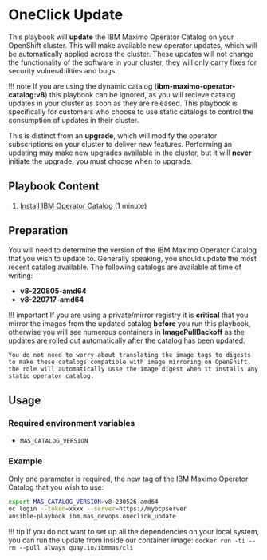 OneClick Update
===============================================================================
This playbook will **update** the IBM Maximo Operator Catalog on your OpenShift cluster.  This will make available new operator updates, which will be automatically applied across the cluster.  These updates will not change the functionality of the software in your cluster, they will only carry fixes for security vulnerabilities and bugs.

!!! note
    If you are using the dynamic catalog (**ibm-maximo-operator-catalog:v8**) this playbook can be ignored, as you will recieve catalog updates in your cluster as soon as they are released.  This playbook is specifically for customers who choose to use static catalogs to control the consumption of updates in their cluster.

This is distinct from an **upgrade**, which will modify the operator subscriptions on your cluster to deliver new features.  Performing an updating may make new upgrades available in the cluster, but it will **never** initiate the upgrade, you must choose when to upgrade.


Playbook Content
-------------------------------------------------------------------------------
1. [Install IBM Operator Catalog](../roles/ibm_catalogs.md) (1 minute)


Preparation
-------------------------------------------------------------------------------
You will need to determine the version of the IBM Maximo Operator Catalog that you wish to update to.  Generally speaking, you should update the most recent catalog available.  The following catalogs are available at time of writing:

- **v8-220805-amd64**
- **v8-220717-amd64**

!!! important
    If you are using a private/mirror registry it is **critical** that you mirror the images from the updated catalog **before** you run this playbook, otherwise you will see numerous containers in **ImagePullBackoff** as the updates are rolled out automatically after the catalog has been updated.

    You do not need to worry about translating the image tags to digests to make these catalogs compatible with image mirroring on OpenShift, the role will automatically usse the image digest when it installs any static operator catalog.


Usage
-------------------------------------------------------------------------------
### Required environment variables
- `MAS_CATALOG_VERSION`

### Example
Only one parameter is required, the new tag of the IBM Maximo Operator Catalog that you wish to use:

```bash
export MAS_CATALOG_VERSION=v8-230526-amd64
oc login --token=xxxx --server=https://myocpserver
ansible-playbook ibm.mas_devops.oneclick_update
```

!!! tip
    If you do not want to set up all the dependencies on your local system, you can run the update from inside our container image: `docker run -ti --rm --pull always quay.io/ibmmas/cli`
